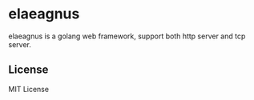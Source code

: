 # elaeagnus

elaeagnus is a golang web framework, support both http server and tcp server.

## License

MIT License
